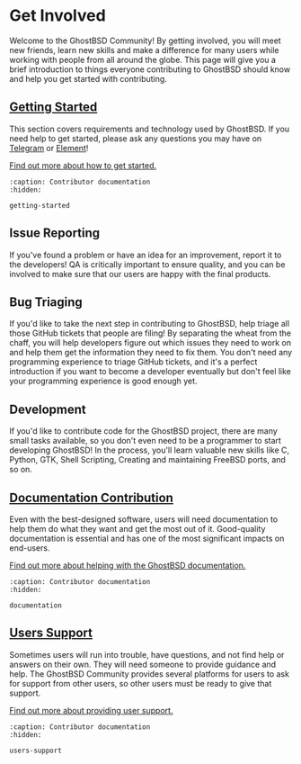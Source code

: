 Get Involved
============

Welcome to the GhostBSD Community! By getting involved, you will meet new friends, learn new skills and make a difference for many users while working with people from all around the globe. This page will give you a brief introduction to things everyone contributing to GhostBSD should know and help you get started with contributing.

## [Getting Started](getting-started.md)

This section covers requirements and technology used by GhostBSD. If you need help to get started, please ask any questions you may have on [Telegram](https://t.me/ghostbsd) or [Element](https://app.element.io/#/room/#ghostbsd:matrix.org)!

[Find out more about how to get started.](getting-started.md)

```{toctree}
:caption: Contributor documentation
:hidden:

getting-started
```

## Issue Reporting
If you've found a problem or have an idea for an improvement, report it to the developers! QA is critically important to ensure quality, and you can be involved to make sure that our users are happy with the final products.

## Bug Triaging
If you'd like to take the next step in contributing to GhostBSD, help triage all those GitHub tickets that people are filing! By separating the wheat from the chaff, you will help developers figure out which issues they need to work on and help them get the information they need to fix them. You don't need any programming experience to triage GitHub tickets, and it's a perfect introduction if you want to become a developer eventually but don't feel like your programming experience is good enough yet.

## Development
If you'd like to contribute code for the GhostBSD project, there are many small tasks available, so you don't even need to be a programmer to start developing GhostBSD! In the process, you'll learn valuable new skills like C, Python, GTK, Shell Scripting, Creating and maintaining FreeBSD ports, and so on.

## [Documentation Contribution](documentation.md)
Even with the best-designed software, users will need documentation to help them do what they want and get the most out of it.  Good-quality documentation is essential and has one of the most significant impacts on end-users.

[Find out more about helping with the GhostBSD documentation.](documentation.md)

```{toctree}
:caption: Contributor documentation
:hidden:

documentation
```

## [Users Support](users-support.md)
Sometimes users will run into trouble, have questions, and not find help or answers on their own. They will need someone to provide guidance and help. The GhostBSD Community provides several platforms for users to ask for support from other users, so other users must be ready to give that support.


[Find out more about providing user support.](users-support.md)

```{toctree}
:caption: Contributor documentation
:hidden:

users-support
```